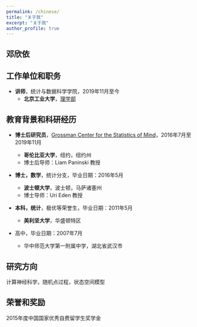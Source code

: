```yaml
---
permalink: /chinese/
title: "关于我"
excerpt: "关于我"
author_profile: true
---
```


邓欣依
------


工作单位和职务
------
* **讲师**，统计与数据科学学院，2019年11月至今
  * **北京工业大学**，[理学部](http://slxy.bjut.edu.cn/)


教育背景和科研经历
------
* **博士后研究员**，[Grossman Center for the Statistics of Mind](http://grossmancenter.columbia.edu/)，2016年7月至2019年11月
  * **哥伦比亚大学**，纽约，纽约州
  * 博士后导师：Liam Paninski 教授

* **博士，数学**，统计分支，毕业日期：2016年5月
  * **波士顿大学**，波士顿，马萨诸塞州
  * 博士导师：Uri Eden 教授	

* **本科，统计**，极优等荣誉生，毕业日期：2011年5月
  * **美利坚大学**，华盛顿特区

* 高中，毕业日期：2007年7月
  * 华中师范大学第一附属中学，湖北省武汉市	


研究方向
------
计算神经科学，随机点过程，状态空间模型


荣誉和奖励
------
2015年度中国国家优秀自费留学生奖学金
